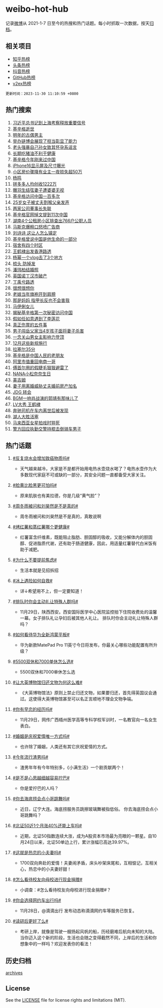 # weibo-hot-hub

记录[微博](https://www.weibo.com)从 2021-1-7 日至今的热搜和热门话题。每小时抓取一次数据，按天[归档](archives)。

## 相关项目

- [知乎热榜](https://github.com/lonnyzhang423/zhihu-hot-hub)
- [头条热榜](https://github.com/lonnyzhang423/toutiao-hot-hub)
- [抖音热榜](https://github.com/lonnyzhang423/douyin-hot-hub)
- [GitHub热榜](https://github.com/lonnyzhang423/github-hot-hub)
- [v2ex热榜](https://github.com/lonnyzhang423/v2ex-hot-hub)


`更新时间：2023-11-30 11:10:59 +0800`

## 热门搜索

1. [习近平总书记到上海考察释放重要信号](https://m.weibo.cn/search?containerid=100103type%3D1%26t%3D10%26q%3D%23%E4%B9%A0%E8%BF%91%E5%B9%B3%E6%80%BB%E4%B9%A6%E8%AE%B0%E5%88%B0%E4%B8%8A%E6%B5%B7%E8%80%83%E5%AF%9F%E9%87%8A%E6%94%BE%E9%87%8D%E8%A6%81%E4%BF%A1%E5%8F%B7%23&stream_entry_id=51&isnewpage=1&extparam=seat%3D1%26pos%3D0%26dgr%3D0%26cate%3D10103%26c_type%3D51%26q%3D%2523%25E4%25B9%25A0%25E8%25BF%2591%25E5%25B9%25B3%25E6%2580%25BB%25E4%25B9%25A6%25E8%25AE%25B0%25E5%2588%25B0%25E4%25B8%258A%25E6%25B5%25B7%25E8%2580%2583%25E5%25AF%259F%25E9%2587%258A%25E6%2594%25BE%25E9%2587%258D%25E8%25A6%2581%25E4%25BF%25A1%25E5%258F%25B7%2523%26stream_entry_id%3D51%26filter_type%3Drealtimehot%26display_time%3D1701313857%26pre_seqid%3D170131385766902673268)
1. [基辛格逝世](https://m.weibo.cn/search?containerid=100103type%3D1%26t%3D10%26q%3D%23%E5%9F%BA%E8%BE%9B%E6%A0%BC%E9%80%9D%E4%B8%96%23&stream_entry_id=31&isnewpage=1&extparam=seat%3D1%26c_type%3D31%26dgr%3D0%26cate%3D5001%26q%3D%2523%25E5%259F%25BA%25E8%25BE%259B%25E6%25A0%25BC%25E9%2580%259D%25E4%25B8%2596%2523%26flag%3D4%26band_rank%3D1%26pos%3D0%26filter_type%3Drealtimehot%26stream_entry_id%3D31%26lcate%3D5001%26realpos%3D1%26display_time%3D1701313857%26pre_seqid%3D170131385766902673268)
1. [明年的古偶男主](https://m.weibo.cn/search?containerid=100103type%3D1%26t%3D10%26q%3D%23%E6%98%8E%E5%B9%B4%E7%9A%84%E5%8F%A4%E5%81%B6%E7%94%B7%E4%B8%BB%23&stream_entry_id=31&isnewpage=1&extparam=seat%3D1%26c_type%3D31%26dgr%3D0%26cate%3D5001%26q%3D%2523%25E6%2598%258E%25E5%25B9%25B4%25E7%259A%2584%25E5%258F%25A4%25E5%2581%25B6%25E7%2594%25B7%25E4%25B8%25BB%2523%26flag%3D0%26band_rank%3D2%26pos%3D1%26filter_type%3Drealtimehot%26stream_entry_id%3D31%26lcate%3D5001%26realpos%3D2%26display_time%3D1701313857%26pre_seqid%3D170131385766902673268)
1. [举办链博会展现了担当彰显了能力](https://m.weibo.cn/search?containerid=100103type%3D1%26t%3D10%26q%3D%23%E4%B8%BE%E5%8A%9E%E9%93%BE%E5%8D%9A%E4%BC%9A%E5%B1%95%E7%8E%B0%E4%BA%86%E6%8B%85%E5%BD%93%E5%BD%B0%E6%98%BE%E4%BA%86%E8%83%BD%E5%8A%9B%23&stream_entry_id=31&isnewpage=1&extparam=seat%3D1%26c_type%3D31%26dgr%3D0%26cate%3D5001%26q%3D%2523%25E4%25B8%25BE%25E5%258A%259E%25E9%2593%25BE%25E5%258D%259A%25E4%25BC%259A%25E5%25B1%2595%25E7%258E%25B0%25E4%25BA%2586%25E6%258B%2585%25E5%25BD%2593%25E5%25BD%25B0%25E6%2598%25BE%25E4%25BA%2586%25E8%2583%25BD%25E5%258A%259B%2523%26flag%3D1%26band_rank%3D3%26pos%3D2%26filter_type%3Drealtimehot%26stream_entry_id%3D31%26lcate%3D5001%26realpos%3D3%26display_time%3D1701313857%26pre_seqid%3D170131385766902673268)
1. [老头强暴自己孙女致其怀孕系谣言](https://m.weibo.cn/search?containerid=100103type%3D1%26t%3D10%26q%3D%23%E8%80%81%E5%A4%B4%E5%BC%BA%E6%9A%B4%E8%87%AA%E5%B7%B1%E5%AD%99%E5%A5%B3%E8%87%B4%E5%85%B6%E6%80%80%E5%AD%95%E7%B3%BB%E8%B0%A3%E8%A8%80%23&stream_entry_id=31&isnewpage=1&extparam=seat%3D1%26c_type%3D31%26dgr%3D0%26cate%3D5001%26q%3D%2523%25E8%2580%2581%25E5%25A4%25B4%25E5%25BC%25BA%25E6%259A%25B4%25E8%2587%25AA%25E5%25B7%25B1%25E5%25AD%2599%25E5%25A5%25B3%25E8%2587%25B4%25E5%2585%25B6%25E6%2580%2580%25E5%25AD%2595%25E7%25B3%25BB%25E8%25B0%25A3%25E8%25A8%2580%2523%26flag%3D1%26band_rank%3D4%26pos%3D3%26filter_type%3Drealtimehot%26stream_entry_id%3D31%26lcate%3D5001%26realpos%3D4%26display_time%3D1701313857%26pre_seqid%3D170131385766902673268)
1. [长期吃猪油不利于健康](https://m.weibo.cn/search?containerid=100103type%3D1%26t%3D10%26q%3D%23%E9%95%BF%E6%9C%9F%E5%90%83%E7%8C%AA%E6%B2%B9%E4%B8%8D%E5%88%A9%E4%BA%8E%E5%81%A5%E5%BA%B7%23&stream_entry_id=31&isnewpage=1&extparam=seat%3D1%26c_type%3D31%26dgr%3D0%26cate%3D5001%26q%3D%2523%25E9%2595%25BF%25E6%259C%259F%25E5%2590%2583%25E7%258C%25AA%25E6%25B2%25B9%25E4%25B8%258D%25E5%2588%25A9%25E4%25BA%258E%25E5%2581%25A5%25E5%25BA%25B7%2523%26flag%3D1%26band_rank%3D5%26pos%3D4%26filter_type%3Drealtimehot%26stream_entry_id%3D31%26lcate%3D5001%26realpos%3D5%26display_time%3D1701313857%26pre_seqid%3D170131385766902673268)
1. [基辛格今年刚来过中国](https://m.weibo.cn/search?containerid=100103type%3D1%26t%3D10%26q%3D%23%E5%9F%BA%E8%BE%9B%E6%A0%BC%E4%BB%8A%E5%B9%B4%E5%88%9A%E6%9D%A5%E8%BF%87%E4%B8%AD%E5%9B%BD%23&stream_entry_id=31&isnewpage=1&extparam=seat%3D1%26c_type%3D31%26dgr%3D0%26cate%3D5001%26q%3D%2523%25E5%259F%25BA%25E8%25BE%259B%25E6%25A0%25BC%25E4%25BB%258A%25E5%25B9%25B4%25E5%2588%259A%25E6%259D%25A5%25E8%25BF%2587%25E4%25B8%25AD%25E5%259B%25BD%2523%26flag%3D1%26band_rank%3D6%26pos%3D5%26filter_type%3Drealtimehot%26stream_entry_id%3D31%26lcate%3D5001%26realpos%3D6%26display_time%3D1701313857%26pre_seqid%3D170131385766902673268)
1. [iPhone16显示屏及尺寸曝光](https://m.weibo.cn/search?containerid=100103type%3D1%26t%3D10%26q%3D%23iPhone16%E6%98%BE%E7%A4%BA%E5%B1%8F%E5%8F%8A%E5%B0%BA%E5%AF%B8%E6%9B%9D%E5%85%89%23&stream_entry_id=31&isnewpage=1&extparam=seat%3D1%26c_type%3D31%26dgr%3D0%26cate%3D5001%26q%3D%2523iPhone16%25E6%2598%25BE%25E7%25A4%25BA%25E5%25B1%258F%25E5%258F%258A%25E5%25B0%25BA%25E5%25AF%25B8%25E6%259B%259D%25E5%2585%2589%2523%26flag%3D0%26band_rank%3D7%26pos%3D6%26filter_type%3Drealtimehot%26stream_entry_id%3D31%26lcate%3D5001%26realpos%3D7%26display_time%3D1701313857%26pre_seqid%3D170131385766902673268)
1. [小区房价骤降有业主一夜损失超50万](https://m.weibo.cn/search?containerid=100103type%3D1%26t%3D10%26q%3D%23%E5%B0%8F%E5%8C%BA%E6%88%BF%E4%BB%B7%E9%AA%A4%E9%99%8D%E6%9C%89%E4%B8%9A%E4%B8%BB%E4%B8%80%E5%A4%9C%E6%8D%9F%E5%A4%B1%E8%B6%8550%E4%B8%87%23&stream_entry_id=31&isnewpage=1&extparam=seat%3D1%26c_type%3D31%26dgr%3D0%26cate%3D5001%26q%3D%2523%25E5%25B0%258F%25E5%258C%25BA%25E6%2588%25BF%25E4%25BB%25B7%25E9%25AA%25A4%25E9%2599%258D%25E6%259C%2589%25E4%25B8%259A%25E4%25B8%25BB%25E4%25B8%2580%25E5%25A4%259C%25E6%258D%259F%25E5%25A4%25B1%25E8%25B6%258550%25E4%25B8%2587%2523%26flag%3D1%26band_rank%3D8%26pos%3D7%26filter_type%3Drealtimehot%26stream_entry_id%3D31%26lcate%3D5001%26realpos%3D8%26display_time%3D1701313857%26pre_seqid%3D170131385766902673268)
1. [杨鸣](https://m.weibo.cn/search?containerid=100103type%3D1%26t%3D10%26q%3D%E6%9D%A8%E9%B8%A3&stream_entry_id=31&isnewpage=1&extparam=seat%3D1%26c_type%3D31%26dgr%3D0%26cate%3D5001%26q%3D%25E6%259D%25A8%25E9%25B8%25A3%26flag%3D0%26band_rank%3D9%26pos%3D8%26filter_type%3Drealtimehot%26stream_entry_id%3D31%26lcate%3D5001%26realpos%3D9%26display_time%3D1701313857%26pre_seqid%3D170131385766902673268)
1. [拼多多人均创收1222万](https://m.weibo.cn/search?containerid=100103type%3D1%26t%3D10%26q%3D%23%E6%8B%BC%E5%A4%9A%E5%A4%9A%E4%BA%BA%E5%9D%87%E5%88%9B%E6%94%B61222%E4%B8%87%23&stream_entry_id=31&isnewpage=1&extparam=seat%3D1%26c_type%3D31%26dgr%3D0%26cate%3D5001%26q%3D%2523%25E6%258B%25BC%25E5%25A4%259A%25E5%25A4%259A%25E4%25BA%25BA%25E5%259D%2587%25E5%2588%259B%25E6%2594%25B61222%25E4%25B8%2587%2523%26flag%3D0%26band_rank%3D10%26pos%3D9%26filter_type%3Drealtimehot%26stream_entry_id%3D31%26lcate%3D5001%26realpos%3D10%26display_time%3D1701313857%26pre_seqid%3D170131385766902673268)
1. [曝羽生结弦妻子遭婆婆无视](https://m.weibo.cn/search?containerid=100103type%3D1%26t%3D10%26q%3D%23%E6%9B%9D%E7%BE%BD%E7%94%9F%E7%BB%93%E5%BC%A6%E5%A6%BB%E5%AD%90%E9%81%AD%E5%A9%86%E5%A9%86%E6%97%A0%E8%A7%86%23&stream_entry_id=31&isnewpage=1&extparam=seat%3D1%26c_type%3D31%26dgr%3D0%26cate%3D5001%26q%3D%2523%25E6%259B%259D%25E7%25BE%25BD%25E7%2594%259F%25E7%25BB%2593%25E5%25BC%25A6%25E5%25A6%25BB%25E5%25AD%2590%25E9%2581%25AD%25E5%25A9%2586%25E5%25A9%2586%25E6%2597%25A0%25E8%25A7%2586%2523%26flag%3D1%26band_rank%3D11%26pos%3D10%26filter_type%3Drealtimehot%26stream_entry_id%3D31%26lcate%3D5001%26realpos%3D11%26display_time%3D1701313857%26pre_seqid%3D170131385766902673268)
1. [基辛格访问中国一百多次](https://m.weibo.cn/search?containerid=100103type%3D1%26t%3D10%26q%3D%23%E5%9F%BA%E8%BE%9B%E6%A0%BC%E8%AE%BF%E9%97%AE%E4%B8%AD%E5%9B%BD%E4%B8%80%E7%99%BE%E5%A4%9A%E6%AC%A1%23&stream_entry_id=31&isnewpage=1&extparam=seat%3D1%26c_type%3D31%26dgr%3D0%26cate%3D5001%26q%3D%2523%25E5%259F%25BA%25E8%25BE%259B%25E6%25A0%25BC%25E8%25AE%25BF%25E9%2597%25AE%25E4%25B8%25AD%25E5%259B%25BD%25E4%25B8%2580%25E7%2599%25BE%25E5%25A4%259A%25E6%25AC%25A1%2523%26flag%3D1%26band_rank%3D12%26pos%3D11%26filter_type%3Drealtimehot%26stream_entry_id%3D31%26lcate%3D5001%26realpos%3D12%26display_time%3D1701313857%26pre_seqid%3D170131385766902673268)
1. [25岁女子被丈夫割喉父亲发声](https://m.weibo.cn/search?containerid=100103type%3D1%26t%3D10%26q%3D%2325%E5%B2%81%E5%A5%B3%E5%AD%90%E8%A2%AB%E4%B8%88%E5%A4%AB%E5%89%B2%E5%96%89%E7%88%B6%E4%BA%B2%E5%8F%91%E5%A3%B0%23&stream_entry_id=31&isnewpage=1&extparam=seat%3D1%26c_type%3D31%26dgr%3D0%26cate%3D5001%26q%3D%252325%25E5%25B2%2581%25E5%25A5%25B3%25E5%25AD%2590%25E8%25A2%25AB%25E4%25B8%2588%25E5%25A4%25AB%25E5%2589%25B2%25E5%2596%2589%25E7%2588%25B6%25E4%25BA%25B2%25E5%258F%2591%25E5%25A3%25B0%2523%26flag%3D1%26band_rank%3D13%26pos%3D12%26filter_type%3Drealtimehot%26stream_entry_id%3D31%26lcate%3D5001%26realpos%3D13%26display_time%3D1701313857%26pre_seqid%3D170131385766902673268)
1. [两家公司董事长失联](https://m.weibo.cn/search?containerid=100103type%3D1%26t%3D10%26q%3D%23%E4%B8%A4%E5%AE%B6%E5%85%AC%E5%8F%B8%E8%91%A3%E4%BA%8B%E9%95%BF%E5%A4%B1%E8%81%94%23&stream_entry_id=31&isnewpage=1&extparam=seat%3D1%26c_type%3D31%26dgr%3D0%26cate%3D5001%26q%3D%2523%25E4%25B8%25A4%25E5%25AE%25B6%25E5%2585%25AC%25E5%258F%25B8%25E8%2591%25A3%25E4%25BA%258B%25E9%2595%25BF%25E5%25A4%25B1%25E8%2581%2594%2523%26flag%3D2%26band_rank%3D14%26pos%3D13%26filter_type%3Drealtimehot%26stream_entry_id%3D31%26lcate%3D5001%26realpos%3D14%26display_time%3D1701313857%26pre_seqid%3D170131385766902673268)
1. [基辛格官网悼文提到11次中国](https://m.weibo.cn/search?containerid=100103type%3D1%26t%3D10%26q%3D%23%E5%9F%BA%E8%BE%9B%E6%A0%BC%E5%AE%98%E7%BD%91%E6%82%BC%E6%96%87%E6%8F%90%E5%88%B011%E6%AC%A1%E4%B8%AD%E5%9B%BD%23&stream_entry_id=31&isnewpage=1&extparam=seat%3D1%26c_type%3D31%26dgr%3D0%26cate%3D5001%26q%3D%2523%25E5%259F%25BA%25E8%25BE%259B%25E6%25A0%25BC%25E5%25AE%2598%25E7%25BD%2591%25E6%2582%25BC%25E6%2596%2587%25E6%258F%2590%25E5%2588%25B011%25E6%25AC%25A1%25E4%25B8%25AD%25E5%259B%25BD%2523%26flag%3D1%26band_rank%3D15%26pos%3D14%26filter_type%3Drealtimehot%26stream_entry_id%3D31%26lcate%3D5001%26realpos%3D15%26display_time%3D1701313857%26pre_seqid%3D170131385766902673268)
1. [湖南4个公租房小区排查出766户公职人员](https://m.weibo.cn/search?containerid=100103type%3D1%26t%3D10%26q%3D%23%E6%B9%96%E5%8D%974%E4%B8%AA%E5%85%AC%E7%A7%9F%E6%88%BF%E5%B0%8F%E5%8C%BA%E6%8E%92%E6%9F%A5%E5%87%BA766%E6%88%B7%E5%85%AC%E8%81%8C%E4%BA%BA%E5%91%98%23&stream_entry_id=31&isnewpage=1&extparam=seat%3D1%26c_type%3D31%26dgr%3D0%26cate%3D5001%26q%3D%2523%25E6%25B9%2596%25E5%258D%25974%25E4%25B8%25AA%25E5%2585%25AC%25E7%25A7%259F%25E6%2588%25BF%25E5%25B0%258F%25E5%258C%25BA%25E6%258E%2592%25E6%259F%25A5%25E5%2587%25BA766%25E6%2588%25B7%25E5%2585%25AC%25E8%2581%258C%25E4%25BA%25BA%25E5%2591%2598%2523%26flag%3D2%26band_rank%3D16%26pos%3D15%26filter_type%3Drealtimehot%26stream_entry_id%3D31%26lcate%3D5001%26realpos%3D16%26display_time%3D1701313857%26pre_seqid%3D170131385766902673268)
1. [马斯克爆粗口怒喷广告商](https://m.weibo.cn/search?containerid=100103type%3D1%26t%3D10%26q%3D%23%E9%A9%AC%E6%96%AF%E5%85%8B%E7%88%86%E7%B2%97%E5%8F%A3%E6%80%92%E5%96%B7%E5%B9%BF%E5%91%8A%E5%95%86%23&stream_entry_id=31&isnewpage=1&extparam=seat%3D1%26c_type%3D31%26dgr%3D0%26cate%3D5001%26q%3D%2523%25E9%25A9%25AC%25E6%2596%25AF%25E5%2585%258B%25E7%2588%2586%25E7%25B2%2597%25E5%258F%25A3%25E6%2580%2592%25E5%2596%25B7%25E5%25B9%25BF%25E5%2591%258A%25E5%2595%2586%2523%26flag%3D1%26band_rank%3D17%26pos%3D16%26filter_type%3Drealtimehot%26stream_entry_id%3D31%26lcate%3D5001%26realpos%3D17%26display_time%3D1701313857%26pre_seqid%3D170131385766902673268)
1. [刘诗诗 这让人怎么镇定](https://m.weibo.cn/search?containerid=100103type%3D1%26t%3D10%26q%3D%E5%88%98%E8%AF%97%E8%AF%97+%E8%BF%99%E8%AE%A9%E4%BA%BA%E6%80%8E%E4%B9%88%E9%95%87%E5%AE%9A&stream_entry_id=31&isnewpage=1&extparam=seat%3D1%26c_type%3D31%26dgr%3D0%26cate%3D5001%26q%3D%25E5%2588%2598%25E8%25AF%2597%25E8%25AF%2597%2520%25E8%25BF%2599%25E8%25AE%25A9%25E4%25BA%25BA%25E6%2580%258E%25E4%25B9%2588%25E9%2595%2587%25E5%25AE%259A%26flag%3D1%26band_rank%3D18%26pos%3D17%26filter_type%3Drealtimehot%26stream_entry_id%3D31%26lcate%3D5001%26realpos%3D18%26display_time%3D1701313857%26pre_seqid%3D170131385766902673268)
1. [基辛格曾说中国是他生命的一部分](https://m.weibo.cn/search?containerid=100103type%3D1%26t%3D10%26q%3D%23%E5%9F%BA%E8%BE%9B%E6%A0%BC%E6%9B%BE%E8%AF%B4%E4%B8%AD%E5%9B%BD%E6%98%AF%E4%BB%96%E7%94%9F%E5%91%BD%E7%9A%84%E4%B8%80%E9%83%A8%E5%88%86%23&stream_entry_id=31&isnewpage=1&extparam=seat%3D1%26c_type%3D31%26dgr%3D0%26cate%3D5001%26q%3D%2523%25E5%259F%25BA%25E8%25BE%259B%25E6%25A0%25BC%25E6%259B%25BE%25E8%25AF%25B4%25E4%25B8%25AD%25E5%259B%25BD%25E6%2598%25AF%25E4%25BB%2596%25E7%2594%259F%25E5%2591%25BD%25E7%259A%2584%25E4%25B8%2580%25E9%2583%25A8%25E5%2588%2586%2523%26flag%3D1%26band_rank%3D19%26pos%3D18%26filter_type%3Drealtimehot%26stream_entry_id%3D31%26lcate%3D5001%26realpos%3D19%26display_time%3D1701313857%26pre_seqid%3D170131385766902673268)
1. [宿舍有四个时区](https://m.weibo.cn/search?containerid=100103type%3D1%26t%3D10%26q%3D%E5%AE%BF%E8%88%8D%E6%9C%89%E5%9B%9B%E4%B8%AA%E6%97%B6%E5%8C%BA&stream_entry_id=31&isnewpage=1&extparam=seat%3D1%26c_type%3D31%26dgr%3D0%26cate%3D5001%26q%3D%25E5%25AE%25BF%25E8%2588%258D%25E6%259C%2589%25E5%259B%259B%25E4%25B8%25AA%25E6%2597%25B6%25E5%258C%25BA%26flag%3D1%26band_rank%3D20%26pos%3D19%26filter_type%3Drealtimehot%26stream_entry_id%3D31%26lcate%3D5001%26realpos%3D20%26display_time%3D1701313857%26pre_seqid%3D170131385766902673268)
1. [王鹤棣出发香港路透](https://m.weibo.cn/search?containerid=100103type%3D1%26t%3D10%26q%3D%23%E7%8E%8B%E9%B9%A4%E6%A3%A3%E5%87%BA%E5%8F%91%E9%A6%99%E6%B8%AF%E8%B7%AF%E9%80%8F%23&stream_entry_id=31&isnewpage=1&extparam=seat%3D1%26c_type%3D31%26dgr%3D0%26cate%3D5001%26q%3D%2523%25E7%258E%258B%25E9%25B9%25A4%25E6%25A3%25A3%25E5%2587%25BA%25E5%258F%2591%25E9%25A6%2599%25E6%25B8%25AF%25E8%25B7%25AF%25E9%2580%258F%2523%26flag%3D1%26band_rank%3D21%26pos%3D20%26filter_type%3Drealtimehot%26stream_entry_id%3D31%26lcate%3D5001%26realpos%3D21%26display_time%3D1701313857%26pre_seqid%3D170131385766902673268)
1. [杨幂一个vlog去了3个地方](https://m.weibo.cn/search?containerid=100103type%3D1%26t%3D10%26q%3D%23%E6%9D%A8%E5%B9%82%E4%B8%80%E4%B8%AAvlog%E5%8E%BB%E4%BA%863%E4%B8%AA%E5%9C%B0%E6%96%B9%23&stream_entry_id=31&isnewpage=1&extparam=seat%3D1%26c_type%3D31%26dgr%3D0%26cate%3D5001%26q%3D%2523%25E6%259D%25A8%25E5%25B9%2582%25E4%25B8%2580%25E4%25B8%25AAvlog%25E5%258E%25BB%25E4%25BA%25863%25E4%25B8%25AA%25E5%259C%25B0%25E6%2596%25B9%2523%26flag%3D0%26band_rank%3D22%26pos%3D21%26filter_type%3Drealtimehot%26stream_entry_id%3D31%26lcate%3D5001%26realpos%3D22%26display_time%3D1701313857%26pre_seqid%3D170131385766902673268)
1. [梳头 防掉发](https://m.weibo.cn/search?containerid=100103type%3D1%26t%3D10%26q%3D%E6%A2%B3%E5%A4%B4+%E9%98%B2%E6%8E%89%E5%8F%91&stream_entry_id=31&isnewpage=1&extparam=seat%3D1%26c_type%3D31%26dgr%3D0%26cate%3D5001%26q%3D%25E6%25A2%25B3%25E5%25A4%25B4%2520%25E9%2598%25B2%25E6%258E%2589%25E5%258F%2591%26flag%3D0%26band_rank%3D23%26pos%3D22%26filter_type%3Drealtimehot%26stream_entry_id%3D31%26lcate%3D5001%26realpos%3D23%26display_time%3D1701313857%26pre_seqid%3D170131385766902673268)
1. [潘玮柏结婚照](https://m.weibo.cn/search?containerid=100103type%3D1%26t%3D10%26q%3D%E6%BD%98%E7%8E%AE%E6%9F%8F%E7%BB%93%E5%A9%9A%E7%85%A7&stream_entry_id=31&isnewpage=1&extparam=seat%3D1%26c_type%3D31%26dgr%3D0%26cate%3D5001%26q%3D%25E6%25BD%2598%25E7%258E%25AE%25E6%259F%258F%25E7%25BB%2593%25E5%25A9%259A%25E7%2585%25A7%26flag%3D0%26band_rank%3D24%26pos%3D23%26filter_type%3Drealtimehot%26stream_entry_id%3D31%26lcate%3D5001%26realpos%3D24%26display_time%3D1701313857%26pre_seqid%3D170131385766902673268)
1. [英国诺丁汉市破产](https://m.weibo.cn/search?containerid=100103type%3D1%26t%3D10%26q%3D%23%E8%8B%B1%E5%9B%BD%E8%AF%BA%E4%B8%81%E6%B1%89%E5%B8%82%E7%A0%B4%E4%BA%A7%23&stream_entry_id=31&isnewpage=1&extparam=seat%3D1%26c_type%3D31%26dgr%3D0%26cate%3D5001%26q%3D%2523%25E8%258B%25B1%25E5%259B%25BD%25E8%25AF%25BA%25E4%25B8%2581%25E6%25B1%2589%25E5%25B8%2582%25E7%25A0%25B4%25E4%25BA%25A7%2523%26flag%3D0%26band_rank%3D25%26pos%3D24%26filter_type%3Drealtimehot%26stream_entry_id%3D31%26lcate%3D5001%26realpos%3D25%26display_time%3D1701313857%26pre_seqid%3D170131385766902673268)
1. [丁禹兮路透](https://m.weibo.cn/search?containerid=100103type%3D1%26t%3D10%26q%3D%E4%B8%81%E7%A6%B9%E5%85%AE%E8%B7%AF%E9%80%8F&stream_entry_id=31&isnewpage=1&extparam=seat%3D1%26c_type%3D31%26dgr%3D0%26cate%3D5001%26q%3D%25E4%25B8%2581%25E7%25A6%25B9%25E5%2585%25AE%25E8%25B7%25AF%25E9%2580%258F%26flag%3D1%26band_rank%3D26%26pos%3D25%26filter_type%3Drealtimehot%26stream_entry_id%3D31%26lcate%3D5001%26realpos%3D26%26display_time%3D1701313857%26pre_seqid%3D170131385766902673268)
1. [很想很想你](https://m.weibo.cn/search?containerid=100103type%3D1%26t%3D10%26q%3D%E5%BE%88%E6%83%B3%E5%BE%88%E6%83%B3%E4%BD%A0&stream_entry_id=31&isnewpage=1&extparam=seat%3D1%26c_type%3D31%26dgr%3D0%26cate%3D5001%26q%3D%25E5%25BE%2588%25E6%2583%25B3%25E5%25BE%2588%25E6%2583%25B3%25E4%25BD%25A0%26flag%3D1%26band_rank%3D27%26pos%3D26%26filter_type%3Drealtimehot%26stream_entry_id%3D31%26lcate%3D5001%26realpos%3D27%26display_time%3D1701313857%26pre_seqid%3D170131385766902673268)
1. [老娘当年旗袍开到肩膀](https://m.weibo.cn/search?containerid=100103type%3D1%26t%3D10%26q%3D%E8%80%81%E5%A8%98%E5%BD%93%E5%B9%B4%E6%97%97%E8%A2%8D%E5%BC%80%E5%88%B0%E8%82%A9%E8%86%80&stream_entry_id=31&isnewpage=1&extparam=seat%3D1%26c_type%3D31%26dgr%3D0%26cate%3D5001%26q%3D%25E8%2580%2581%25E5%25A8%2598%25E5%25BD%2593%25E5%25B9%25B4%25E6%2597%2597%25E8%25A2%258D%25E5%25BC%2580%25E5%2588%25B0%25E8%2582%25A9%25E8%2586%2580%26flag%3D0%26band_rank%3D28%26pos%3D27%26filter_type%3Drealtimehot%26stream_entry_id%3D31%26lcate%3D5001%26realpos%3D28%26display_time%3D1701313857%26pre_seqid%3D170131385766902673268)
1. [那是妈妈 指甲长反也不会害我](https://m.weibo.cn/search?containerid=100103type%3D1%26t%3D10%26q%3D%E9%82%A3%E6%98%AF%E5%A6%88%E5%A6%88+%E6%8C%87%E7%94%B2%E9%95%BF%E5%8F%8D%E4%B9%9F%E4%B8%8D%E4%BC%9A%E5%AE%B3%E6%88%91&stream_entry_id=31&isnewpage=1&extparam=seat%3D1%26c_type%3D31%26dgr%3D0%26cate%3D5001%26q%3D%25E9%2582%25A3%25E6%2598%25AF%25E5%25A6%2588%25E5%25A6%2588%2520%25E6%258C%2587%25E7%2594%25B2%25E9%2595%25BF%25E5%258F%258D%25E4%25B9%259F%25E4%25B8%258D%25E4%25BC%259A%25E5%25AE%25B3%25E6%2588%2591%26flag%3D0%26band_rank%3D29%26pos%3D28%26filter_type%3Drealtimehot%26stream_entry_id%3D31%26lcate%3D5001%26realpos%3D29%26display_time%3D1701313857%26pre_seqid%3D170131385766902673268)
1. [马伊俐女儿](https://m.weibo.cn/search?containerid=100103type%3D1%26t%3D10%26q%3D%E9%A9%AC%E4%BC%8A%E4%BF%90%E5%A5%B3%E5%84%BF&stream_entry_id=31&isnewpage=1&extparam=seat%3D1%26c_type%3D31%26dgr%3D0%26cate%3D5001%26q%3D%25E9%25A9%25AC%25E4%25BC%258A%25E4%25BF%2590%25E5%25A5%25B3%25E5%2584%25BF%26flag%3D0%26band_rank%3D30%26pos%3D29%26filter_type%3Drealtimehot%26stream_entry_id%3D31%26lcate%3D5001%26realpos%3D30%26display_time%3D1701313857%26pre_seqid%3D170131385766902673268)
1. [揭秘基辛格第一次秘密访问中国](https://m.weibo.cn/search?containerid=100103type%3D1%26t%3D10%26q%3D%23%E6%8F%AD%E7%A7%98%E5%9F%BA%E8%BE%9B%E6%A0%BC%E7%AC%AC%E4%B8%80%E6%AC%A1%E7%A7%98%E5%AF%86%E8%AE%BF%E9%97%AE%E4%B8%AD%E5%9B%BD%23&stream_entry_id=31&isnewpage=1&extparam=seat%3D1%26c_type%3D31%26dgr%3D0%26cate%3D5001%26q%3D%2523%25E6%258F%25AD%25E7%25A7%2598%25E5%259F%25BA%25E8%25BE%259B%25E6%25A0%25BC%25E7%25AC%25AC%25E4%25B8%2580%25E6%25AC%25A1%25E7%25A7%2598%25E5%25AF%2586%25E8%25AE%25BF%25E9%2597%25AE%25E4%25B8%25AD%25E5%259B%25BD%2523%26flag%3D1%26band_rank%3D31%26pos%3D30%26filter_type%3Drealtimehot%26stream_entry_id%3D31%26lcate%3D5001%26realpos%3D31%26display_time%3D1701313857%26pre_seqid%3D170131385766902673268)
1. [假如任如意遇到了李莲花](https://m.weibo.cn/search?containerid=100103type%3D1%26t%3D10%26q%3D%E5%81%87%E5%A6%82%E4%BB%BB%E5%A6%82%E6%84%8F%E9%81%87%E5%88%B0%E4%BA%86%E6%9D%8E%E8%8E%B2%E8%8A%B1&stream_entry_id=31&isnewpage=1&extparam=seat%3D1%26c_type%3D31%26dgr%3D0%26cate%3D5001%26q%3D%25E5%2581%2587%25E5%25A6%2582%25E4%25BB%25BB%25E5%25A6%2582%25E6%2584%258F%25E9%2581%2587%25E5%2588%25B0%25E4%25BA%2586%25E6%259D%258E%25E8%258E%25B2%25E8%258A%25B1%26flag%3D1%26band_rank%3D32%26pos%3D31%26filter_type%3Drealtimehot%26stream_entry_id%3D31%26lcate%3D5001%26realpos%3D32%26display_time%3D1701313857%26pre_seqid%3D170131385766902673268)
1. [真正伤胃的五件事](https://m.weibo.cn/search?containerid=100103type%3D1%26t%3D10%26q%3D%E7%9C%9F%E6%AD%A3%E4%BC%A4%E8%83%83%E7%9A%84%E4%BA%94%E4%BB%B6%E4%BA%8B&stream_entry_id=31&isnewpage=1&extparam=seat%3D1%26c_type%3D31%26dgr%3D0%26cate%3D5001%26q%3D%25E7%259C%259F%25E6%25AD%25A3%25E4%25BC%25A4%25E8%2583%2583%25E7%259A%2584%25E4%25BA%2594%25E4%25BB%25B6%25E4%25BA%258B%26flag%3D0%26band_rank%3D33%26pos%3D32%26filter_type%3Drealtimehot%26stream_entry_id%3D31%26lcate%3D5001%26realpos%3D33%26display_time%3D1701313857%26pre_seqid%3D170131385766902673268)
1. [男子闯岳父家当4岁孩子面将妻子杀害](https://m.weibo.cn/search?containerid=100103type%3D1%26t%3D10%26q%3D%23%E7%94%B7%E5%AD%90%E9%97%AF%E5%B2%B3%E7%88%B6%E5%AE%B6%E5%BD%934%E5%B2%81%E5%AD%A9%E5%AD%90%E9%9D%A2%E5%B0%86%E5%A6%BB%E5%AD%90%E6%9D%80%E5%AE%B3%23&stream_entry_id=31&isnewpage=1&extparam=seat%3D1%26c_type%3D31%26dgr%3D0%26cate%3D5001%26q%3D%2523%25E7%2594%25B7%25E5%25AD%2590%25E9%2597%25AF%25E5%25B2%25B3%25E7%2588%25B6%25E5%25AE%25B6%25E5%25BD%25934%25E5%25B2%2581%25E5%25AD%25A9%25E5%25AD%2590%25E9%259D%25A2%25E5%25B0%2586%25E5%25A6%25BB%25E5%25AD%2590%25E6%259D%2580%25E5%25AE%25B3%2523%26flag%3D1%26band_rank%3D34%26pos%3D33%26filter_type%3Drealtimehot%26stream_entry_id%3D31%26lcate%3D5001%26realpos%3D34%26display_time%3D1701313857%26pre_seqid%3D170131385766902673268)
1. [一念关山男女主影响力登顶](https://m.weibo.cn/search?containerid=100103type%3D1%26t%3D10%26q%3D%23%E4%B8%80%E5%BF%B5%E5%85%B3%E5%B1%B1%E7%94%B7%E5%A5%B3%E4%B8%BB%E5%BD%B1%E5%93%8D%E5%8A%9B%E7%99%BB%E9%A1%B6%23&stream_entry_id=31&isnewpage=1&extparam=seat%3D1%26c_type%3D31%26dgr%3D0%26cate%3D5001%26q%3D%2523%25E4%25B8%2580%25E5%25BF%25B5%25E5%2585%25B3%25E5%25B1%25B1%25E7%2594%25B7%25E5%25A5%25B3%25E4%25B8%25BB%25E5%25BD%25B1%25E5%2593%258D%25E5%258A%259B%25E7%2599%25BB%25E9%25A1%25B6%2523%26flag%3D1%26band_rank%3D35%26pos%3D34%26filter_type%3Drealtimehot%26stream_entry_id%3D31%26lcate%3D5001%26realpos%3D35%26display_time%3D1701313857%26pre_seqid%3D170131385766902673268)
1. [12月这些新规施行](https://m.weibo.cn/search?containerid=100103type%3D1%26t%3D10%26q%3D%2312%E6%9C%88%E8%BF%99%E4%BA%9B%E6%96%B0%E8%A7%84%E6%96%BD%E8%A1%8C%23&stream_entry_id=31&isnewpage=1&extparam=seat%3D1%26c_type%3D31%26dgr%3D0%26cate%3D5001%26q%3D%252312%25E6%259C%2588%25E8%25BF%2599%25E4%25BA%259B%25E6%2596%25B0%25E8%25A7%2584%25E6%2596%25BD%25E8%25A1%258C%2523%26flag%3D1%26band_rank%3D36%26pos%3D35%26filter_type%3Drealtimehot%26stream_entry_id%3D31%26lcate%3D5001%26realpos%3D36%26display_time%3D1701313857%26pre_seqid%3D170131385766902673268)
1. [拉塞尔35分](https://m.weibo.cn/search?containerid=100103type%3D1%26t%3D10%26q%3D%23%E6%8B%89%E5%A1%9E%E5%B0%9435%E5%88%86%23&stream_entry_id=31&isnewpage=1&extparam=seat%3D1%26c_type%3D31%26dgr%3D0%26cate%3D5001%26q%3D%2523%25E6%258B%2589%25E5%25A1%259E%25E5%25B0%259435%25E5%2588%2586%2523%26flag%3D1%26band_rank%3D37%26pos%3D36%26filter_type%3Drealtimehot%26stream_entry_id%3D31%26lcate%3D5001%26realpos%3D37%26display_time%3D1701313857%26pre_seqid%3D170131385766902673268)
1. [基辛格是中国人民的老朋友](https://m.weibo.cn/search?containerid=100103type%3D1%26t%3D10%26q%3D%23%E5%9F%BA%E8%BE%9B%E6%A0%BC%E6%98%AF%E4%B8%AD%E5%9B%BD%E4%BA%BA%E6%B0%91%E7%9A%84%E8%80%81%E6%9C%8B%E5%8F%8B%23&stream_entry_id=31&isnewpage=1&extparam=seat%3D1%26c_type%3D31%26dgr%3D0%26cate%3D5001%26q%3D%2523%25E5%259F%25BA%25E8%25BE%259B%25E6%25A0%25BC%25E6%2598%25AF%25E4%25B8%25AD%25E5%259B%25BD%25E4%25BA%25BA%25E6%25B0%2591%25E7%259A%2584%25E8%2580%2581%25E6%259C%258B%25E5%258F%258B%2523%26flag%3D1%26band_rank%3D38%26pos%3D37%26filter_type%3Drealtimehot%26stream_entry_id%3D31%26lcate%3D5001%26realpos%3D38%26display_time%3D1701313857%26pre_seqid%3D170131385766902673268)
1. [阿里市值重回电商一哥](https://m.weibo.cn/search?containerid=100103type%3D1%26t%3D10%26q%3D%23%E9%98%BF%E9%87%8C%E5%B8%82%E5%80%BC%E9%87%8D%E5%9B%9E%E7%94%B5%E5%95%86%E4%B8%80%E5%93%A5%23&stream_entry_id=31&isnewpage=1&extparam=seat%3D1%26c_type%3D31%26dgr%3D0%26cate%3D5001%26q%3D%2523%25E9%2598%25BF%25E9%2587%258C%25E5%25B8%2582%25E5%2580%25BC%25E9%2587%258D%25E5%259B%259E%25E7%2594%25B5%25E5%2595%2586%25E4%25B8%2580%25E5%2593%25A5%2523%26flag%3D1%26band_rank%3D39%26pos%3D38%26filter_type%3Drealtimehot%26stream_entry_id%3D31%26lcate%3D5001%26realpos%3D39%26display_time%3D1701313857%26pre_seqid%3D170131385766902673268)
1. [傅首尔用的假睫毛狠狠避雷了](https://m.weibo.cn/search?containerid=100103type%3D1%26t%3D10%26q%3D%E5%82%85%E9%A6%96%E5%B0%94%E7%94%A8%E7%9A%84%E5%81%87%E7%9D%AB%E6%AF%9B%E7%8B%A0%E7%8B%A0%E9%81%BF%E9%9B%B7%E4%BA%86&stream_entry_id=31&isnewpage=1&extparam=seat%3D1%26c_type%3D31%26dgr%3D0%26cate%3D5001%26q%3D%25E5%2582%2585%25E9%25A6%2596%25E5%25B0%2594%25E7%2594%25A8%25E7%259A%2584%25E5%2581%2587%25E7%259D%25AB%25E6%25AF%259B%25E7%258B%25A0%25E7%258B%25A0%25E9%2581%25BF%25E9%259B%25B7%25E4%25BA%2586%26flag%3D0%26band_rank%3D40%26pos%3D39%26filter_type%3Drealtimehot%26stream_entry_id%3D31%26lcate%3D5001%26realpos%3D40%26display_time%3D1701313857%26pre_seqid%3D170131385766902673268)
1. [NANA小松奈奈生日](https://m.weibo.cn/search?containerid=100103type%3D1%26t%3D10%26q%3D%23NANA%E5%B0%8F%E6%9D%BE%E5%A5%88%E5%A5%88%E7%94%9F%E6%97%A5%23&stream_entry_id=31&isnewpage=1&extparam=seat%3D1%26c_type%3D31%26dgr%3D0%26cate%3D5001%26q%3D%2523NANA%25E5%25B0%258F%25E6%259D%25BE%25E5%25A5%2588%25E5%25A5%2588%25E7%2594%259F%25E6%2597%25A5%2523%26flag%3D1%26band_rank%3D41%26pos%3D40%26filter_type%3Drealtimehot%26stream_entry_id%3D31%26lcate%3D5001%26realpos%3D41%26display_time%3D1701313857%26pre_seqid%3D170131385766902673268)
1. [美吉姆](https://m.weibo.cn/search?containerid=100103type%3D1%26t%3D10%26q%3D%E7%BE%8E%E5%90%89%E5%A7%86&stream_entry_id=31&isnewpage=1&extparam=seat%3D1%26c_type%3D31%26dgr%3D0%26cate%3D5001%26q%3D%25E7%25BE%258E%25E5%2590%2589%25E5%25A7%2586%26flag%3D1%26band_rank%3D42%26pos%3D41%26filter_type%3Drealtimehot%26stream_entry_id%3D31%26lcate%3D5001%26realpos%3D42%26display_time%3D1701313857%26pre_seqid%3D170131385766902673268)
1. [妻子用离婚威胁丈夫婚前房产加名](https://m.weibo.cn/search?containerid=100103type%3D1%26t%3D10%26q%3D%23%E5%A6%BB%E5%AD%90%E7%94%A8%E7%A6%BB%E5%A9%9A%E5%A8%81%E8%83%81%E4%B8%88%E5%A4%AB%E5%A9%9A%E5%89%8D%E6%88%BF%E4%BA%A7%E5%8A%A0%E5%90%8D%23&stream_entry_id=31&isnewpage=1&extparam=seat%3D1%26c_type%3D31%26dgr%3D0%26cate%3D5001%26q%3D%2523%25E5%25A6%25BB%25E5%25AD%2590%25E7%2594%25A8%25E7%25A6%25BB%25E5%25A9%259A%25E5%25A8%2581%25E8%2583%2581%25E4%25B8%2588%25E5%25A4%25AB%25E5%25A9%259A%25E5%2589%258D%25E6%2588%25BF%25E4%25BA%25A7%25E5%258A%25A0%25E5%2590%258D%2523%26flag%3D0%26band_rank%3D43%26pos%3D42%26filter_type%3Drealtimehot%26stream_entry_id%3D31%26lcate%3D5001%26realpos%3D43%26display_time%3D1701313857%26pre_seqid%3D170131385766902673268)
1. [JDG 转会](https://m.weibo.cn/search?containerid=100103type%3D1%26t%3D10%26q%3DJDG+%E8%BD%AC%E4%BC%9A&stream_entry_id=31&isnewpage=1&extparam=seat%3D1%26c_type%3D31%26dgr%3D0%26cate%3D5001%26q%3DJDG%2520%25E8%25BD%25AC%25E4%25BC%259A%26flag%3D0%26band_rank%3D44%26pos%3D43%26filter_type%3Drealtimehot%26stream_entry_id%3D31%26lcate%3D5001%26realpos%3D44%26display_time%3D1701313857%26pre_seqid%3D170131385766902673268)
1. [BGM一响肖战演的郭靖有那味儿了](https://m.weibo.cn/search?containerid=100103type%3D1%26t%3D10%26q%3D%23BGM%E4%B8%80%E5%93%8D%E8%82%96%E6%88%98%E6%BC%94%E7%9A%84%E9%83%AD%E9%9D%96%E6%9C%89%E9%82%A3%E5%91%B3%E5%84%BF%E4%BA%86%23&stream_entry_id=31&isnewpage=1&extparam=seat%3D1%26c_type%3D31%26dgr%3D0%26cate%3D5001%26q%3D%2523BGM%25E4%25B8%2580%25E5%2593%258D%25E8%2582%2596%25E6%2588%2598%25E6%25BC%2594%25E7%259A%2584%25E9%2583%25AD%25E9%259D%2596%25E6%259C%2589%25E9%2582%25A3%25E5%2591%25B3%25E5%2584%25BF%25E4%25BA%2586%2523%26flag%3D0%26band_rank%3D45%26pos%3D44%26filter_type%3Drealtimehot%26stream_entry_id%3D31%26lcate%3D5001%26realpos%3D45%26display_time%3D1701313857%26pre_seqid%3D170131385766902673268)
1. [LV大秀 王鹤棣](https://m.weibo.cn/search?containerid=100103type%3D1%26t%3D10%26q%3DLV%E5%A4%A7%E7%A7%80+%E7%8E%8B%E9%B9%A4%E6%A3%A3&stream_entry_id=31&isnewpage=1&extparam=seat%3D1%26c_type%3D31%26dgr%3D0%26cate%3D5001%26q%3DLV%25E5%25A4%25A7%25E7%25A7%2580%2520%25E7%258E%258B%25E9%25B9%25A4%25E6%25A3%25A3%26flag%3D0%26band_rank%3D46%26pos%3D45%26filter_type%3Drealtimehot%26stream_entry_id%3D31%26lcate%3D5001%26realpos%3D46%26display_time%3D1701313857%26pre_seqid%3D170131385766902673268)
1. [奔驰司机在车内离世后被发现](https://m.weibo.cn/search?containerid=100103type%3D1%26t%3D10%26q%3D%23%E5%A5%94%E9%A9%B0%E5%8F%B8%E6%9C%BA%E5%9C%A8%E8%BD%A6%E5%86%85%E7%A6%BB%E4%B8%96%E5%90%8E%E8%A2%AB%E5%8F%91%E7%8E%B0%23&stream_entry_id=31&isnewpage=1&extparam=seat%3D1%26c_type%3D31%26dgr%3D0%26cate%3D5001%26q%3D%2523%25E5%25A5%2594%25E9%25A9%25B0%25E5%258F%25B8%25E6%259C%25BA%25E5%259C%25A8%25E8%25BD%25A6%25E5%2586%2585%25E7%25A6%25BB%25E4%25B8%2596%25E5%2590%258E%25E8%25A2%25AB%25E5%258F%2591%25E7%258E%25B0%2523%26flag%3D1%26band_rank%3D47%26pos%3D46%26filter_type%3Drealtimehot%26stream_entry_id%3D31%26lcate%3D5001%26realpos%3D47%26display_time%3D1701313857%26pre_seqid%3D170131385766902673268)
1. [湖人大胜活塞](https://m.weibo.cn/search?containerid=100103type%3D1%26t%3D10%26q%3D%23%E6%B9%96%E4%BA%BA%E5%A4%A7%E8%83%9C%E6%B4%BB%E5%A1%9E%23&stream_entry_id=31&isnewpage=1&extparam=seat%3D1%26c_type%3D31%26dgr%3D0%26cate%3D5001%26q%3D%2523%25E6%25B9%2596%25E4%25BA%25BA%25E5%25A4%25A7%25E8%2583%259C%25E6%25B4%25BB%25E5%25A1%259E%2523%26flag%3D1%26band_rank%3D48%26pos%3D47%26filter_type%3Drealtimehot%26stream_entry_id%3D31%26lcate%3D5001%26realpos%3D48%26display_time%3D1701313857%26pre_seqid%3D170131385766902673268)
1. [马来西亚女星拍戏时猝死](https://m.weibo.cn/search?containerid=100103type%3D1%26t%3D10%26q%3D%23%E9%A9%AC%E6%9D%A5%E8%A5%BF%E4%BA%9A%E5%A5%B3%E6%98%9F%E6%8B%8D%E6%88%8F%E6%97%B6%E7%8C%9D%E6%AD%BB%23&stream_entry_id=31&isnewpage=1&extparam=seat%3D1%26c_type%3D31%26dgr%3D0%26cate%3D5001%26q%3D%2523%25E9%25A9%25AC%25E6%259D%25A5%25E8%25A5%25BF%25E4%25BA%259A%25E5%25A5%25B3%25E6%2598%259F%25E6%258B%258D%25E6%2588%258F%25E6%2597%25B6%25E7%258C%259D%25E6%25AD%25BB%2523%26flag%3D0%26band_rank%3D49%26pos%3D48%26filter_type%3Drealtimehot%26stream_entry_id%3D31%26lcate%3D5001%26realpos%3D49%26display_time%3D1701313857%26pre_seqid%3D170131385766902673268)
1. [警方回应执勤交警持棍击倒骑车男子](https://m.weibo.cn/search?containerid=100103type%3D1%26t%3D10%26q%3D%23%E8%AD%A6%E6%96%B9%E5%9B%9E%E5%BA%94%E6%89%A7%E5%8B%A4%E4%BA%A4%E8%AD%A6%E6%8C%81%E6%A3%8D%E5%87%BB%E5%80%92%E9%AA%91%E8%BD%A6%E7%94%B7%E5%AD%90%23&stream_entry_id=31&isnewpage=1&extparam=seat%3D1%26c_type%3D31%26dgr%3D0%26cate%3D5001%26q%3D%2523%25E8%25AD%25A6%25E6%2596%25B9%25E5%259B%259E%25E5%25BA%2594%25E6%2589%25A7%25E5%258B%25A4%25E4%25BA%25A4%25E8%25AD%25A6%25E6%258C%2581%25E6%25A3%258D%25E5%2587%25BB%25E5%2580%2592%25E9%25AA%2591%25E8%25BD%25A6%25E7%2594%25B7%25E5%25AD%2590%2523%26flag%3D1%26band_rank%3D50%26pos%3D49%26filter_type%3Drealtimehot%26stream_entry_id%3D31%26lcate%3D5001%26realpos%3D50%26display_time%3D1701313857%26pre_seqid%3D170131385766902673268)

## 热门话题

1. [#反复烧水会增加致癌物质吗#](https://m.weibo.cn/search?containerid=231522type%3D1%26t%3D10%26q%3D%23%E5%8F%8D%E5%A4%8D%E7%83%A7%E6%B0%B4%E4%BC%9A%E5%A2%9E%E5%8A%A0%E8%87%B4%E7%99%8C%E7%89%A9%E8%B4%A8%E5%90%97%23&stream_entry_id=128&isnewpage=1&extparam=seat%3D1%26lcate%3D5004%26dgr%3D0%26unitid%3D1701265415960%26c_type%3D128%26cate%3D5004%26pos%3D1-0-0%26display_time%3D1701313858%26pre_seqid%3D170131385898202673488)
    - 天气越来越冷，大家是不是都开始用电热水壶烧水喝了？电热水壶作为大多数现代家庭不可或缺的一部分，其安全问题一直都备受大家关注。

1. [#脸黄比脸黑更可怕吗#](https://m.weibo.cn/search?containerid=231522type%3D1%26t%3D10%26q%3D%23%E8%84%B8%E9%BB%84%E6%AF%94%E8%84%B8%E9%BB%91%E6%9B%B4%E5%8F%AF%E6%80%95%E5%90%97%23&stream_entry_id=128&isnewpage=1&extparam=seat%3D1%26lcate%3D5004%26dgr%3D0%26unitid%3D1701306792348%26c_type%3D128%26cate%3D5004%26pos%3D1-0-1%26display_time%3D1701313858%26pre_seqid%3D170131385898202673488)
    - 原来肌肤也有美拉德，你是几级“黄气脸”？

1. [#周冬雨被问和刘昊然是不是真的#](https://m.weibo.cn/search?containerid=231522type%3D1%26t%3D10%26q%3D%23%E5%91%A8%E5%86%AC%E9%9B%A8%E8%A2%AB%E9%97%AE%E5%92%8C%E5%88%98%E6%98%8A%E7%84%B6%E6%98%AF%E4%B8%8D%E6%98%AF%E7%9C%9F%E7%9A%84%23&stream_entry_id=128&isnewpage=1&extparam=seat%3D1%26lcate%3D5004%26dgr%3D0%26unitid%3D1701250368109%26c_type%3D128%26cate%3D5004%26pos%3D1-0-2%26display_time%3D1701313858%26pre_seqid%3D170131385898202673488)
    - 周冬雨被问和刘昊然是不是真的，真敢说啊

1. [#烤红薯和蒸红薯哪个更健康#](https://m.weibo.cn/search?containerid=231522type%3D1%26t%3D10%26q%3D%23%E7%83%A4%E7%BA%A2%E8%96%AF%E5%92%8C%E8%92%B8%E7%BA%A2%E8%96%AF%E5%93%AA%E4%B8%AA%E6%9B%B4%E5%81%A5%E5%BA%B7%23&stream_entry_id=128&isnewpage=1&extparam=seat%3D1%26lcate%3D5004%26dgr%3D0%26unitid%3D1701147187809%26c_type%3D128%26cate%3D5004%26pos%3D1-0-3%26display_time%3D1701313858%26pre_seqid%3D170131385898202673488)
    - 红薯富含纤维素，既能阻止脂肪、胆固醇的吸收，又能分解体内的胆固醇、促进脂质代谢，还有助于肠道健康，因此，用适量红薯替代白米饭有助于减肥。

1. [#为什么不要提前焦虑#](https://m.weibo.cn/search?containerid=231522type%3D1%26t%3D10%26q%3D%23%E4%B8%BA%E4%BB%80%E4%B9%88%E4%B8%8D%E8%A6%81%E6%8F%90%E5%89%8D%E7%84%A6%E8%99%91%23&stream_entry_id=128&isnewpage=1&extparam=seat%3D1%26lcate%3D5004%26dgr%3D0%26unitid%3D1701152257195%26c_type%3D128%26cate%3D5004%26pos%3D1-0-4%26display_time%3D1701313858%26pre_seqid%3D170131385898202673488)
    - 生活本就是见招拆招

1. [#冰上遇险如何自救#](https://m.weibo.cn/search?containerid=231522type%3D1%26t%3D10%26q%3D%23%E5%86%B0%E4%B8%8A%E9%81%87%E9%99%A9%E5%A6%82%E4%BD%95%E8%87%AA%E6%95%91%23&stream_entry_id=128&isnewpage=1&extparam=seat%3D1%26lcate%3D5004%26dgr%3D0%26unitid%3D1701241363454%26c_type%3D128%26cate%3D5004%26pos%3D1-0-5%26display_time%3D1701313858%26pre_seqid%3D170131385898202673488)
    - 详↓希望用不上，但一定要知道！

1. [#排队时你会主动礼让特殊人群吗#](https://m.weibo.cn/search?containerid=231522type%3D1%26t%3D10%26q%3D%23%E6%8E%92%E9%98%9F%E6%97%B6%E4%BD%A0%E4%BC%9A%E4%B8%BB%E5%8A%A8%E7%A4%BC%E8%AE%A9%E7%89%B9%E6%AE%8A%E4%BA%BA%E7%BE%A4%E5%90%97%23&stream_entry_id=128&isnewpage=1&extparam=seat%3D1%26lcate%3D5004%26dgr%3D0%26unitid%3D1701310658479%26c_type%3D128%26cate%3D5004%26pos%3D1-0-6%26display_time%3D1701313858%26pre_seqid%3D170131385898202673488)
    - 11月29日，陕西西安。西安国际医学中心医院监控拍下住院收费处的温馨一幕。女子排队礼让孕妇后被其他人礼让。 排队时你会主动礼让特殊人群吗？ ​

1. [#如何看待华为全新鸿蒙平板#](https://m.weibo.cn/search?containerid=231522type%3D1%26t%3D10%26q%3D%23%E5%A6%82%E4%BD%95%E7%9C%8B%E5%BE%85%E5%8D%8E%E4%B8%BA%E5%85%A8%E6%96%B0%E9%B8%BF%E8%92%99%E5%B9%B3%E6%9D%BF%23&stream_entry_id=128&isnewpage=1&extparam=seat%3D1%26lcate%3D5004%26dgr%3D0%26unitid%3D1701160061308%26c_type%3D128%26cate%3D5004%26pos%3D1-0-7%26display_time%3D1701313858%26pre_seqid%3D170131385898202673488)
    - 华为新款MatePad Pro 11英寸今日将发布，你最关心哪些功能配置有所升级？

1. [#5500双休和7000单休怎么选#](https://m.weibo.cn/search?containerid=231522type%3D1%26t%3D10%26q%3D%235500%E5%8F%8C%E4%BC%91%E5%92%8C7000%E5%8D%95%E4%BC%91%E6%80%8E%E4%B9%88%E9%80%89%23&stream_entry_id=128&isnewpage=1&extparam=seat%3D1%26lcate%3D5004%26dgr%3D0%26unitid%3D1701311861443%26c_type%3D128%26cate%3D5004%26pos%3D1-0-8%26display_time%3D1701313858%26pre_seqid%3D170131385898202673488)
    - 5500双休和7000单休怎么选

1. [#让大英博物馆归还文物为何这么难#](https://m.weibo.cn/search?containerid=231522type%3D1%26t%3D10%26q%3D%23%E8%AE%A9%E5%A4%A7%E8%8B%B1%E5%8D%9A%E7%89%A9%E9%A6%86%E5%BD%92%E8%BF%98%E6%96%87%E7%89%A9%E4%B8%BA%E4%BD%95%E8%BF%99%E4%B9%88%E9%9A%BE%23&stream_entry_id=128&isnewpage=1&extparam=seat%3D1%26lcate%3D5004%26dgr%3D0%26unitid%3D1701261239502%26c_type%3D128%26cate%3D5004%26pos%3D1-0-9%26display_time%3D1701313858%26pre_seqid%3D170131385898202673488)
    - 《大英博物馆法》原则上禁止归还文物，如果要归还，首先得英国议会通过。这使得大英博物馆甚至可以名正言顺地不理会文物争端。

1. [#你有早恋的经历吗#](https://m.weibo.cn/search?containerid=231522type%3D1%26t%3D10%26q%3D%23%E4%BD%A0%E6%9C%89%E6%97%A9%E6%81%8B%E7%9A%84%E7%BB%8F%E5%8E%86%E5%90%97%23&stream_entry_id=128&isnewpage=1&extparam=seat%3D1%26lcate%3D5004%26dgr%3D0%26unitid%3D1701298343441%26c_type%3D128%26cate%3D5004%26pos%3D1-0-10%26display_time%3D1701313858%26pre_seqid%3D170131385898202673488)
    - 11月29日，网传广西梧州医学高等专科学校军训时，一名教官向一名女生表白。

1. [#婚姻是庆祝爱情唯一方式吗#](https://m.weibo.cn/search?containerid=231522type%3D1%26t%3D10%26q%3D%23%E5%A9%9A%E5%A7%BB%E6%98%AF%E5%BA%86%E7%A5%9D%E7%88%B1%E6%83%85%E5%94%AF%E4%B8%80%E6%96%B9%E5%BC%8F%E5%90%97%23&stream_entry_id=128&isnewpage=1&extparam=seat%3D1%26lcate%3D5004%26dgr%3D0%26unitid%3D1701262994084%26c_type%3D128%26cate%3D5004%26pos%3D1-0-11%26display_time%3D1701313858%26pre_seqid%3D170131385898202673488)
    - 也许除了婚姻，人类还有其它庆祝爱情的方式。

1. [#今年流行渣男吗#](https://m.weibo.cn/search?containerid=231522type%3D1%26t%3D10%26q%3D%23%E4%BB%8A%E5%B9%B4%E6%B5%81%E8%A1%8C%E6%B8%A3%E7%94%B7%E5%90%97%23&stream_entry_id=128&isnewpage=1&extparam=seat%3D1%26lcate%3D5004%26dgr%3D0%26unitid%3D1701304959662%26c_type%3D128%26cate%3D5004%26pos%3D1-0-12%26display_time%3D1701313858%26pre_seqid%3D170131385898202673488)
    - 渣男年年有今年特别多，《小满生活》一个剧贡献两个！

1. [#是不是心思越细越容易拧巴#](https://m.weibo.cn/search?containerid=231522type%3D1%26t%3D10%26q%3D%23%E6%98%AF%E4%B8%8D%E6%98%AF%E5%BF%83%E6%80%9D%E8%B6%8A%E7%BB%86%E8%B6%8A%E5%AE%B9%E6%98%93%E6%8B%A7%E5%B7%B4%23&stream_entry_id=128&isnewpage=1&extparam=seat%3D1%26lcate%3D5004%26dgr%3D0%26unitid%3D1701243776881%26c_type%3D128%26cate%3D5004%26pos%3D1-0-13%26display_time%3D1701313858%26pre_seqid%3D170131385898202673488)
    - 你是爱拧巴的人吗？

1. [#你去海底捞会点小哥跳舞吗#](https://m.weibo.cn/search?containerid=231522type%3D1%26t%3D10%26q%3D%23%E4%BD%A0%E5%8E%BB%E6%B5%B7%E5%BA%95%E6%8D%9E%E4%BC%9A%E7%82%B9%E5%B0%8F%E5%93%A5%E8%B7%B3%E8%88%9E%E5%90%97%23&stream_entry_id=128&isnewpage=1&extparam=seat%3D1%26lcate%3D5004%26dgr%3D0%26unitid%3D1701223366964%26c_type%3D128%26cate%3D5004%26pos%3D1-0-14%26display_time%3D1701313858%26pre_seqid%3D170131385898202673488)
    - 近日，辽宁大连。海底捞服务员跳擦玻璃舞被指低俗。 你去海底捞会点小哥跳舞吗？ ​

1. [#北证50近1个月涨40%还能上车吗#](https://m.weibo.cn/search?containerid=231522type%3D1%26t%3D10%26q%3D%23%E5%8C%97%E8%AF%8150%E8%BF%911%E4%B8%AA%E6%9C%88%E6%B6%A840%25%E8%BF%98%E8%83%BD%E4%B8%8A%E8%BD%A6%E5%90%97%23&stream_entry_id=128&isnewpage=1&extparam=seat%3D1%26lcate%3D5004%26dgr%3D0%26unitid%3D1701141481512%26c_type%3D128%26cate%3D5004%26pos%3D1-0-15%26display_time%3D1701313858%26pre_seqid%3D170131385898202673488)
    - 近期，北证50指数连续大涨，成为A股资本市场最为亮眼的一颗星。自10月24日以来，北证50单边上行，累计涨幅已高达39.97%。

1. [#这就是热恋的小夫妻吗#](https://m.weibo.cn/search?containerid=231522type%3D1%26t%3D10%26q%3D%23%E8%BF%99%E5%B0%B1%E6%98%AF%E7%83%AD%E6%81%8B%E7%9A%84%E5%B0%8F%E5%A4%AB%E5%A6%BB%E5%90%97%23&stream_entry_id=128&isnewpage=1&extparam=seat%3D1%26lcate%3D5004%26dgr%3D0%26unitid%3D1701159474511%26c_type%3D128%26cate%3D5004%26pos%3D1-0-16%26display_time%3D1701313858%26pre_seqid%3D170131385898202673488)
    - 1700双向奔赴的爱情！夫妻闹矛盾，床头吵架床尾和，互相惦记，互相关心，热恋中的小夫妻好甜！

1. [#怎么看待校友向母校进行现金捐赠#](https://m.weibo.cn/search?containerid=231522type%3D1%26t%3D10%26q%3D%23%E6%80%8E%E4%B9%88%E7%9C%8B%E5%BE%85%E6%A0%A1%E5%8F%8B%E5%90%91%E6%AF%8D%E6%A0%A1%E8%BF%9B%E8%A1%8C%E7%8E%B0%E9%87%91%E6%8D%90%E8%B5%A0%23&stream_entry_id=128&isnewpage=1&extparam=seat%3D1%26lcate%3D5004%26dgr%3D0%26unitid%3D1701238963204%26c_type%3D128%26cate%3D5004%26pos%3D1-0-17%26display_time%3D1701313858%26pre_seqid%3D170131385898202673488)
    - 小调查：#怎么看待校友向母校进行现金捐赠#？

1. [#你会选择网约车出行吗#](https://m.weibo.cn/search?containerid=231522type%3D1%26t%3D10%26q%3D%23%E4%BD%A0%E4%BC%9A%E9%80%89%E6%8B%A9%E7%BD%91%E7%BA%A6%E8%BD%A6%E5%87%BA%E8%A1%8C%E5%90%97%23&stream_entry_id=128&isnewpage=1&extparam=seat%3D1%26lcate%3D5004%26dgr%3D0%26unitid%3D1701146899633%26c_type%3D128%26cate%3D5004%26pos%3D1-0-18%26display_time%3D1701313858%26pre_seqid%3D170131385898202673488)
    - 11月28日，@滴滴出行 发布动态称滴滴网约车等服务已恢复。

1. [#读研后更好了么#](https://m.weibo.cn/search?containerid=231522type%3D1%26t%3D10%26q%3D%23%E8%AF%BB%E7%A0%94%E5%90%8E%E6%9B%B4%E5%A5%BD%E4%BA%86%E4%B9%88%23&stream_entry_id=128&isnewpage=1&extparam=seat%3D1%26lcate%3D5004%26dgr%3D0%26unitid%3D1701240478339%26c_type%3D128%26cate%3D5004%26pos%3D1-0-19%26display_time%3D1701313858%26pre_seqid%3D170131385898202673488)
    - 考研上岸，就像是驾驶一艘扬起风帆的船，历经磨难后航向未知的大陆。当你迈入这个新的阶段，生活也会随之变得截然不同，上岸后的生活和你想象中的一样吗？欢迎发表你的看法！


## 历史归档

[archives](archives)

## License

See the [LICENSE](LICENSE) file for license rights and limitations (MIT).
